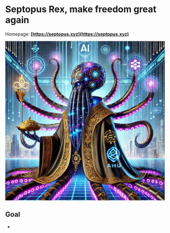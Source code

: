 # Septopus Rex, make freedom great again

Homepage: **[https://septopus.xyz](https://septopus.xyz)**

![Spetopus Rex](./image/septopus.webp)

## Goal

* 